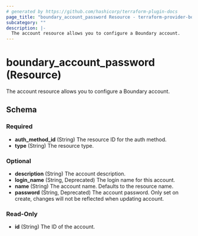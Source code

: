 ```yaml
---
# generated by https://github.com/hashicorp/terraform-plugin-docs
page_title: "boundary_account_password Resource - terraform-provider-boundary"
subcategory: ""
description: |-
  The account resource allows you to configure a Boundary account.
---
```


# boundary_account_password (Resource)

The account resource allows you to configure a Boundary account.



<!-- schema generated by tfplugindocs -->
## Schema

### Required

- **auth_method_id** (String) The resource ID for the auth method.
- **type** (String) The resource type.

### Optional

- **description** (String) The account description.
- **login_name** (String, Deprecated) The login name for this account.
- **name** (String) The account name. Defaults to the resource name.
- **password** (String, Deprecated) The account password. Only set on create, changes will not be reflected when updating account.

### Read-Only

- **id** (String) The ID of the account.


